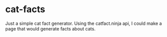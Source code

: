 # cat-facts
Just a simple cat fact generator. Using the catfact.ninja api, I could make a page that would generate facts about cats.
